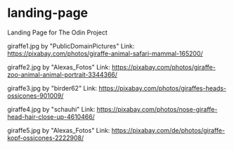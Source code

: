 # landing-page
Landing Page for The Odin Project

giraffe1.jpg by "PublicDomainPictures"
Link: https://pixabay.com/photos/giraffe-animal-safari-mammal-165200/

giraffe2.jpg by "Alexas_Fotos"
Link: https://pixabay.com/photos/giraffe-zoo-animal-animal-portrait-3344366/

giraffe3.jpg by "birder62"
Link: https://pixabay.com/photos/giraffes-heads-ossicones-901009/

giraffe4.jpg by "schauhi"
Link: https://pixabay.com/photos/nose-giraffe-head-hair-close-up-4610466/

giraffe5.jpg by "Alexas_Fotos"
Link: https://pixabay.com/de/photos/giraffe-kopf-ossicones-2222908/
